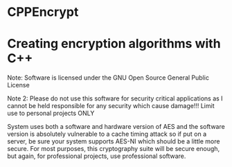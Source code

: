 # CPPEncrypt

# Creating encryption algorithms with C++
Note: Software is licensed under the GNU Open Source General Public License

Note 2: Please do not use this software for security critical applications as I cannot be held responsible for any security which cause damage!!! Limit use to personal projects ONLY
  
System uses both a software and hardware version of AES and the software version is absolutely vulnerable to a cache timing attack so if put on a server, be sure your system supports AES-NI which should be a little more secure. For most purposes, this cryptography suite will be secure enough, but again, for professional projects, use professional software.
